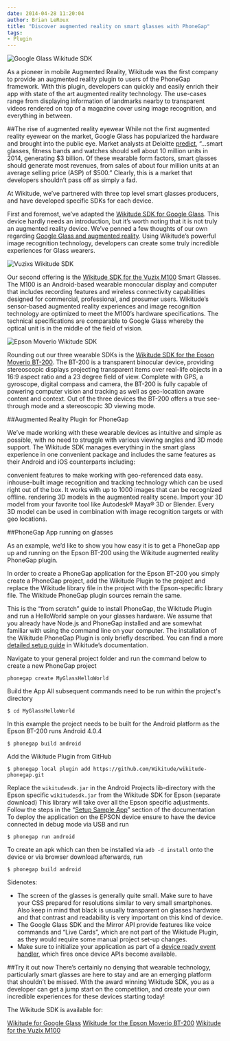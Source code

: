 ```yaml
---
date: 2014-04-28 11:20:04
author: Brian LeRoux
title: "Discover augmented reality on smart glasses with PhoneGap"
tags:
- Plugin
---
```


![Google Glass Wikitude SDK](http://forms.phonegap.com/uploads/blog/2014-04/Google_Glass_Getting_Started.jpg)

As a pioneer in mobile Augmented Reality, Wikitude was the first company to provide an augmented reality plugin to users of the PhoneGap framework. With this plugin, developers can quickly and easily enrich their app with state of the art augmented reality technology.
The use-cases range from displaying information of landmarks nearby to transparent videos rendered on top of a magazine cover using image recognition, and everything in between.

##The rise of augmented reality eyewear
While not the first augmented reality eyewear on the market, Google Glass has popularized the hardware and brought into the public eye. Market analysts at Deloitte [predict](http://www.deloitte.com/assets/Dcom-Iceland/Local%20Assets/Documents/TMT%20Predictions%202014.pdf), “...smart glasses, fitness bands and watches should sell about 10 million units in 2014, generating $3 billion. Of these wearable form factors, smart glasses should generate most revenues, from sales of about four million units at an average selling price (ASP) of $500.” Clearly, this is a market that developers shouldn’t pass off as simply a fad.

At Wikitude, we’ve partnered with three top level smart glasses producers, and have developed specific SDKs for each device.


First and foremost, we’ve adapted the [Wikitude SDK for Google Glass](http://www.wikitude.com/products/eyewear/google-glass-augmented-reality-sdk/).  This device hardly needs an introduction, but it’s worth noting that it is not truly an augmented reality device. We’ve penned a few thoughts of our own regarding [Google Glass and augmented reality](http://www.wikitude.com/wikitude-google-glass/). Using Wikitude’s powerful image recognition technology, developers can create some truly incredible experiences for Glass wearers.

![Vuzixs Wikitude SDK](http://forms.phonegap.com/uploads/blog/2014-04/Vuzix_Getting_started.jpg)

Our second offering is the [Wikitude SDK for the Vuzix M100](http://www.wikitude.com/products/eyewear/vuzix-augmented-reality-sdk/) Smart Glasses.  The M100 is an Android-based wearable monocular display and computer that includes recording features and wireless connectivity capabilities designed for commercial, professional, and prosumer users. Wikitude’s sensor-based augmented reality experiences and image recognition technology are optimized to meet the M100’s hardware specifications. The technical specifications are comparable to Google Glass whereby the optical unit is in the middle of the field of vision.

![Epson Moverio Wikitude SDK](http://forms.phonegap.com/uploads/blog/2014-04/Epson_Getting_Started.jpg)

Rounding out our three wearable SDKs is the [Wikitude SDK for the Epson Moverio BT-200](http://www.wikitude.com/products/eyewear/epson-augmented-reality-sdk/). The BT-200 is a transparent binocular device, providing stereoscopic displays projecting transparent items over real-life objects in a 16:9 aspect ratio and a 23 degree field of view. Complete with GPS, a gyroscope, digital compass and camera, the BT-200 is fully capable of powering computer vision and tracking as well as geo-location aware content and context. Out of the three devices the BT-200 offers a true see-through mode and a stereoscopic 3D viewing mode.

##Augmented Reality Plugin for PhoneGap

We’ve made working with these wearable devices as intuitive and simple as possible, with no need to struggle with various viewing angles and 3D mode support. The Wikitude SDK manages everything in the smart glass experience in one convenient package and includes the same features as their Android and iOS counterparts including:

convenient features to make working with geo-referenced data easy. 
inhouse-built image recognition and tracking technology which can be used right out of the box. It works with up to 1000 images that can be recognized offline. 
rendering 3D models in the augmented reality scene. Import your 3D model from your favorite tool like Autodesk® Maya® 3D or Blender. Every 3D model can be used in combination with image recognition targets or with geo locations. 

##PhoneGap App running on glasses

As an example, we’d like to show you how easy it is to get a PhoneGap app up and running on the Epson BT-200 using the Wikitude augmented reality PhoneGap plugin.

In order to create a PhoneGap application for the Epson BT-200 you simply create a PhoneGap project, add the Wikitude Plugin to the project and replace the Wikitude library file in the project with the Epson-specific library file. The Wikitude PhoneGap plugin sources remain the same.

This is the “from scratch” guide to install PhoneGap, the Wikitude Plugin and run a HelloWorld sample on your glasses hardware. We assume that you already have Node.js and PhoneGap installed and are somewhat familiar with using the command line on your computer. The installation of the Wikitude PhoneGap Plugin is only briefly described. You can find a more [detailed setup guide](http://www.wikitude.com/external/doc/documentation/latest/phonegap/setupguidephonegap.html#setup-guide-phonegap-plugin) in Wikitude’s documentation.


Navigate to your general project folder and run the command below to create a new PhoneGap project

	phonegap create MyGlassHelloWorld

Build the App
All subsequent commands need to be run within the project's directory

    $ cd MyGlassHelloWorld

In this example the project needs to be built for the Android platform as the Epson BT-200 runs Android 4.0.4

    $ phonegap build android
    
Add the Wikitude Plugin from GitHub

    $ phonegap local plugin add https://github.com/Wikitude/wikitude-phonegap.git

Replace the `wikitudesdk.jar` in the Android Projects lib-directory with the Epson specific `wikitudesdk.jar` from the Wikitude SDK for Epson (separate download)  This library will take over all the Epson specific adjustments.
Follow the steps in the “[Setup Sample App](http://www.wikitude.com/external/doc/documentation/latest/phonegap/setupguidephonegap.html#PhoneGapSampleApp)” section of the documentation
To deploy the application on the EPSON device ensure to have the device connected in debug mode via USB and run

    $ phonegap run android

To create an apk which can then be installed via `adb -d install` onto the device or via browser download afterwards, run
   
    $ phonegap build android


Sidenotes: 

- The screen of the glasses is generally quite small. Make sure to have your CSS prepared for resolutions similar to very small smartphones. Also keep in mind that black is usually transparent on glasses hardware and that contrast and readability is very important on this kind of device. 
- The Google Glass SDK and the Mirror API provide features like voice commands and “Live Cards”, which are not part of the Wikitude Plugin, as they would require some manual project set-up changes.
- Make sure to initialize your application as part of a [device ready event handler](http://docs.phonegap.com/en/edge/cordova_events_events.md.html#deviceready), which fires once device APIs become available.


##Try it out now
There’s certainly no denying that wearable technology, particularly smart glasses are here to stay and are an emerging platform that shouldn’t be missed.  With the award winning Wikitude SDK, you as a developer can get a jump start on the competition, and create your own incredible experiences for these devices starting today!

The Wikitude SDK is available for:

[Wikitude for Google Glass](http://www.wikitude.com/products/eyewear/google-glass-augmented-reality-sdk/)
[Wikitude for the Epson Moverio BT-200](http://www.wikitude.com/products/eyewear/epson-augmented-reality-sdk/)
[Wikitude for the Vuzix M100](http://www.wikitude.com/products/eyewear/vuzix-augmented-reality-sdk/)


